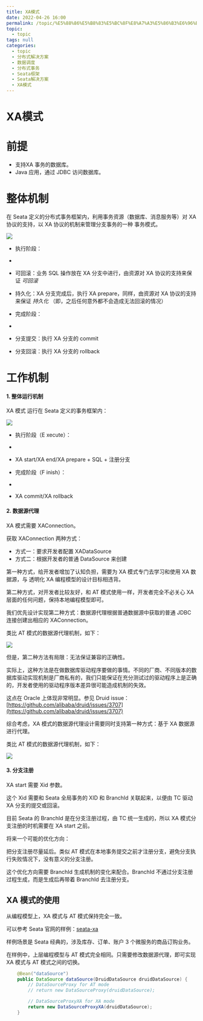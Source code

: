 ```yaml
---
title: XA模式
date: 2022-04-26 16:00
permalink: /topic/%E5%88%86%E5%B8%83%E5%BC%8F%E8%A7%A3%E5%86%B3%E6%96%B9%E6%A1%88/%E6%95%B0%E6%8D%AE%E8%B0%83%E5%BA%A6/%E5%88%86%E5%B8%83%E5%BC%8F%E4%BA%8B%E5%8A%A1/Seata%E6%A1%86%E6%9E%B6/Seata%E8%A7%A3%E5%86%B3%E6%96%B9%E6%A1%88/XA%E6%A8%A1%E5%BC%8F
topic: 
  - topic
tags: null
categories: 
  - topic
  - 分布式解决方案
  - 数据调度
  - 分布式事务
  - Seata框架
  - Seata解决方案
  - XA模式
---
```

# XA模式

# 前提

* 支持XA 事务的数据库。
* Java 应用，通过 JDBC 访问数据库。

# 整体机制

在 Seata 定义的分布式事务框架内，利用事务资源（数据库、消息服务等）对 XA 协议的支持，以 XA 协议的机制来管理分支事务的一种 事务模式。

![](https://image.ztianzeng.com/uPic/20220427111452.png)

* 执行阶段：
*  

  * 可回滚：业务 SQL 操作放在 XA 分支中进行，由资源对 XA 协议的支持来保证 *可回滚*
  * 持久化：XA 分支完成后，执行 XA prepare，同样，由资源对 XA 协议的支持来保证  *持久化* （即，之后任何意外都不会造成无法回滚的情况）
* 完成阶段：
*  

  * 分支提交：执行 XA 分支的 commit
  * 分支回滚：执行 XA 分支的 rollback

# 工作机制

#### 1. 整体运行机制

XA 模式 运行在 Seata 定义的事务框架内：

![](https://image.ztianzeng.com/uPic/20220427111511.png)

* 执行阶段（E xecute）：
*  

  * XA start/XA end/XA prepare + SQL + 注册分支
* 完成阶段（F inish）：
*  

  * XA commit/XA rollback

#### 2. 数据源代理

XA 模式需要 XAConnection。

获取 XAConnection 两种方式：

* 方式一：要求开发者配置 XADataSource
* 方式二：根据开发者的普通 DataSource 来创建

第一种方式，给开发者增加了认知负担，需要为 XA 模式专门去学习和使用 XA 数据源，与 透明化 XA 编程模型的设计目标相违背。

第二种方式，对开发者比较友好，和 AT 模式使用一样，开发者完全不必关心 XA 层面的任何问题，保持本地编程模型即可。

我们优先设计实现第二种方式：数据源代理根据普通数据源中获取的普通 JDBC 连接创建出相应的 XAConnection。

类比 AT 模式的数据源代理机制，如下：

![](https://image.ztianzeng.com/uPic/20220427111529.png)

但是，第二种方法有局限：无法保证兼容的正确性。

实际上，这种方法是在做数据库驱动程序要做的事情。不同的厂商、不同版本的数据库驱动实现机制是厂商私有的，我们只能保证在充分测试过的驱动程序上是正确的，开发者使用的驱动程序版本差异很可能造成机制的失效。

这点在 Oracle 上体现非常明显。参见 Druid issue：[https://github.com/alibaba/druid/issues/3707](https://github.com/alibaba/druid/issues/3707)

综合考虑，XA 模式的数据源代理设计需要同时支持第一种方式：基于 XA 数据源进行代理。

类比 AT 模式的数据源代理机制，如下：

![](https://image.ztianzeng.com/uPic/20220427111546.png)

#### 3. 分支注册

XA start 需要 Xid 参数。

这个 Xid 需要和 Seata 全局事务的 XID 和 BranchId 关联起来，以便由 TC 驱动 XA 分支的提交或回滚。

目前 Seata 的 BranchId 是在分支注册过程，由 TC 统一生成的，所以 XA 模式分支注册的时机需要在 XA start 之前。

将来一个可能的优化方向：

把分支注册尽量延后。类似 AT 模式在本地事务提交之前才注册分支，避免分支执行失败情况下，没有意义的分支注册。

这个优化方向需要 BranchId 生成机制的变化来配合。BranchId 不通过分支注册过程生成，而是生成后再带着 BranchId 去注册分支。

## XA 模式的使用

从编程模型上，XA 模式与 AT 模式保持完全一致。

可以参考 Seata 官网的样例：[seata-xa](https://github.com/seata/seata-samples/tree/master/seata-xa)

样例场景是 Seata 经典的，涉及库存、订单、账户 3 个微服务的商品订购业务。

在样例中，上层编程模型与 AT 模式完全相同。只需要修改数据源代理，即可实现 XA 模式与 AT 模式之间的切换。

```java
    @Bean("dataSource")
    public DataSource dataSource(DruidDataSource druidDataSource) {
        // DataSourceProxy for AT mode
        // return new DataSourceProxy(druidDataSource);

        // DataSourceProxyXA for XA mode
        return new DataSourceProxyXA(druidDataSource);
    }
```
